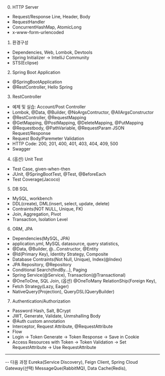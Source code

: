 0. HTTP Server

- Request/Response Line, Header, Body
- RequestHandler
- ConcurrentHashMap, AtomicLong
- x-www-form-urlencoded

1. 환경구성

- Dependencies, Web, Lombok, Devtools
- Spring Initializer -> IntelliJ Community
- STS(Eclipse)

2. Spring Boot Application

- @SpringBootApplication
- @RestController, Hello Spring

3. RestController

- 예제 및 실습: Account/Post Controller
- Lombok, @Data, @Builder, @NoArgsContructor, @AllArgsConstructor
- @RestController, @RequestMapping
- @GetMapping, @PostMapping, @DeleteMapping, @PutMapping
- @Requestbody, @PathVariable, @RequestParam JSON Request/Response
- Request Body/Paremeter Validation
- HTTP Code: 200, 201, 400, 401, 403, 404, 409, 500
- Swagger

4. (옵션) Unit Test

- Test Case, given-when-then
- JUnit, @SpringBootTest, @Test, @BeforeEach
- Test Coverage(Jacoco)

5. DB SQL

- MySQL, workbench
- DDL(create), DML(insert, select, update, delete)
- Contraints(NOT NULL, Unique, FK)
- Join, Aggregation, Pivot
- Transaction, Isolation Level

6. ORM, JPA

- Dependencies(MySQL, JPA)
- application.yml, MySQL datasource, query statistics,
- @Data, @Builder, @...Constructor, @Entity
- @Id(Primary Key), Identity Strategy, Composite
- Database Contraints(Not Null, Unique), Index(@Index)
- JPA Repository, @Repository
- Conditional Search(findBy...), Paging
- Spring Service(@Service), Transaction(@Transactional)
- @OneToOne, SQL Join, (옵션) @OneToMany RelationShip(Foreign Key),
- Fetch Strategy(Lazy, Eager)
- NativeQuery(Projection), QueryDSL(QueryBuilder)

7. Authentication/Authorization

- Password Hash, Salt, BCrypt
- JWT, Generate, Validate, Unmshalling Body
- @Auth custom annotation
- Interceptor, Request Attribute, @RequestAttribute
- Flow
- Login -> Token Generate -> Token Response -> Save in Cookie
- Access Resources with Token -> Token Validation -> Set RequestAttribute -> Use RequestAttribute

---

-- 다음 과정
Eureka(Service Discovery), Feign Client, Spring Cloud Gateway(선택)
MessageQue(RabbitMQ), Data Cache(Redis),
